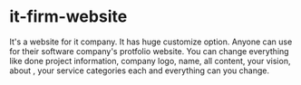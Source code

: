 # it-firm-website
It's a website for it company. It has huge customize option. Anyone can use for their software company's protfolio website. You can change everything like done project information, company logo, name, all content, your vision, about , your service categories each and everything can you change.
